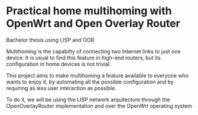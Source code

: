 # Practical home multihoming with OpenWrt and Open Overlay Router

Bachelor thesis using LISP and OOR

Multihoming is the capabilty of connecting two Internet links to just one device. It is usual to find this feature in high-end routers, but its configuration in home
devices is not trivial.

This project aims to make multihoming a feature available to everyone who wants to enjoy it, by automating all the possible configuration and by requiring as less
user interaction as possible.

To do it, we will be using the LISP network arquitecture through the OpenOverlayRouter implementation and over the OpenWrt operating system
